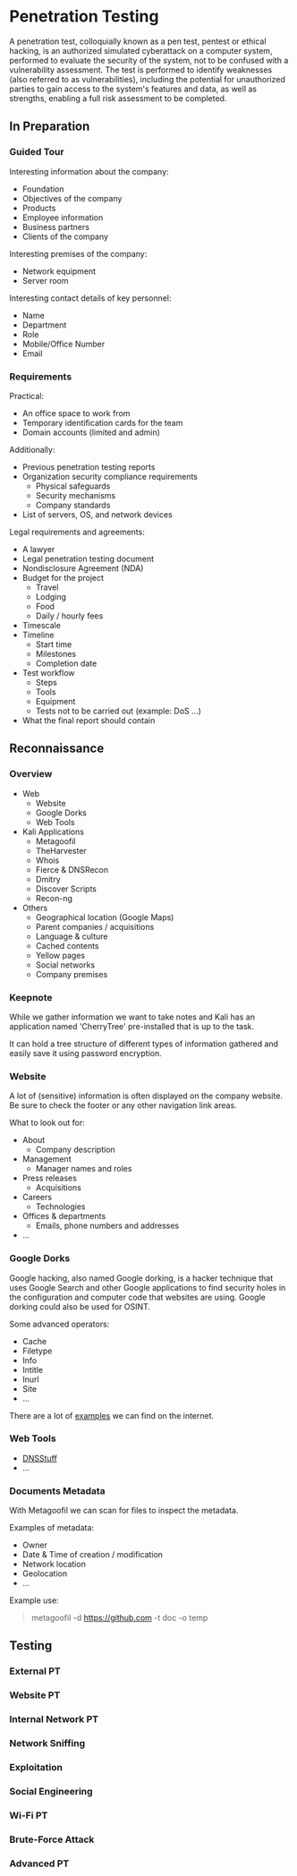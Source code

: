 # Penetration Testing

A penetration test, colloquially known as a pen test, pentest or ethical hacking,
is an authorized simulated cyberattack on a computer system, performed to evaluate the security of the system,
not to be confused with a vulnerability assessment. The test is performed to identify weaknesses
(also referred to as vulnerabilities), including the potential for unauthorized parties to gain access
to the system's features and data, as well as strengths, enabling a full risk assessment to be completed.

## In Preparation

### Guided Tour

Interesting information about the company:
- Foundation
- Objectives of the company
- Products
- Employee information
- Business partners
- Clients of the company

Interesting premises of the company:
- Network equipment
- Server room

Interesting contact details of key personnel:
- Name
- Department
- Role
- Mobile/Office Number
- Email

### Requirements

Practical:
- An office space to work from
- Temporary identification cards for the team
- Domain accounts (limited and admin)

Additionally:
- Previous penetration testing reports
- Organization security compliance requirements
  - Physical safeguards
  - Security mechanisms
  - Company standards
- List of servers, OS, and network devices

Legal requirements and agreements:
- A lawyer
- Legal penetration testing document
- Nondisclosure Agreement (NDA)
- Budget for the project
  - Travel
  - Lodging
  - Food
  - Daily / hourly fees
- Timescale
- Timeline
  - Start time
  - Milestones
  - Completion date
- Test workflow
  - Steps
  - Tools
  - Equipment
  - Tests not to be carried out (example: DoS ...)
- What the final report should contain


## Reconnaissance

### Overview

- Web
  - Website
  - Google Dorks
  - Web Tools
- Kali Applications
  - Metagoofil
  - TheHarvester
  - Whois
  - Fierce & DNSRecon
  - Dmitry
  - Discover Scripts
  - Recon-ng
- Others
  - Geographical location (Google Maps)
  - Parent companies / acquisitions
  - Language & culture
  - Cached contents
  - Yellow pages
  - Social networks
  - Company premises

### Keepnote

While we gather information we want to take notes and Kali has an application named
'CherryTree' pre-installed that is up to the task.

It can hold a tree structure of different types of information gathered and easily save it using password encryption.

### Website

A lot of (sensitive) information is often displayed on the company website.
Be sure to check the footer or any other navigation link areas.

What to look out for:
- About
  - Company description
- Management
  - Manager names and roles
- Press releases
  - Acquisitions
- Careers
  - Technologies
- Offices & departments
  - Emails, phone numbers and addresses
- ...

### Google Dorks

Google hacking, also named Google dorking, is a hacker technique that uses Google Search and other Google
applications to find security holes in the configuration and computer code that websites are using.
Google dorking could also be used for OSINT.

Some advanced operators:
- Cache
- Filetype
- Info
- Intitle
- Inurl
- Site
- ...

There are a lot of [examples](https://www.exploit-db.com/google-hacking-database) we can find on the internet.

### Web Tools

- [DNSStuff](https://www.dnsstuff.com)
- ...

### Documents Metadata

With Metagoofil we can scan for files to inspect the metadata.

Examples of metadata:
- Owner
- Date & Time of creation / modification
- Network location
- Geolocation
- ...

Example use:
>metagoofil -d https://github.com -t doc -o temp

### 



## Testing

### External PT

### Website PT

### Internal Network PT

### Network Sniffing

### Exploitation

### Social Engineering

### Wi-Fi PT

### Brute-Force Attack

### Advanced PT
